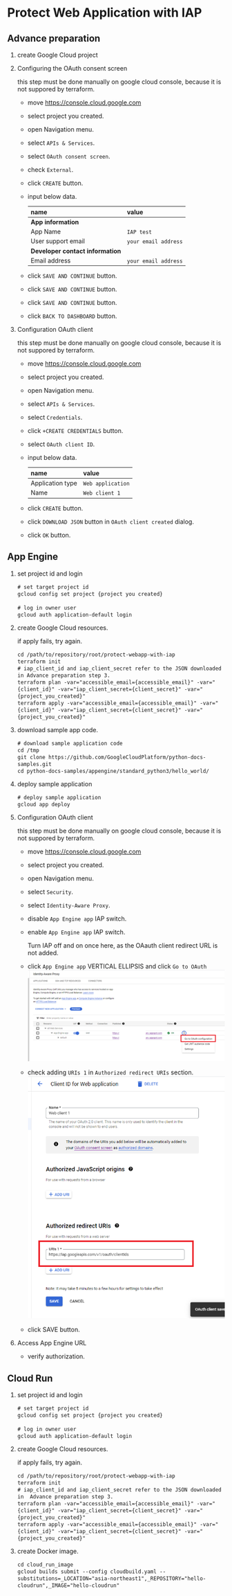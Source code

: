 # Protect Web Application with IAP

## Advance preparation

1. create Google Cloud project

2. Configuring the OAuth consent screen  

    this step must be done manually on google cloud console,
    because it is not suppored by terraform. 

    * move https://console.cloud.google.com
    * select project you created.
    * open Navigation menu. 
    * select `APIs & Services`.
    * select `OAuth consent screen`.
    * check `External`.
    * click `CREATE` button.
    * input below data.
   
      |name    |value     |
      |:-------|:---------|
      |**App information**||
      |App Name|`IAP test`|
      |User support email| `your email address` |
      |**Developer contact information**||
      |Email address|`your email address`|
    
    * click `SAVE AND CONTINUE` button.
    * click `SAVE AND CONTINUE` button.
    * click `SAVE AND CONTINUE` button.
    * click `BACK TO DASHBOARD` button.

3. Configuration OAuth client

    this step must be done manually on google cloud console,
    because it is not suppored by terraform. 

    * move https://console.cloud.google.com
    * select project you created.
    * open Navigation menu. 
    * select `APIs & Services`.
    * select `Credentials`.
    * click `+CREATE CREDENTIALS` button.
    * select `OAuth client ID`.
    * input below data.
   
      |name    |value     |
      |:-------|:---------|
      |Application type|`Web application`|
      |Name| `Web client 1` |

    * click `CREATE` button.
    * click `DOWNLOAD JSON` button in `OAuth client created` dialog.
    * click `OK` button.

## App Engine

1. set project id and login

    ```
    # set target project id
    gcloud config set project {project you created}

    # log in owner user
    gcloud auth application-default login
    ```

2. create Google Cloud resources.

    if apply fails, try again.

    ```
    cd /path/to/repository/root/protect-webapp-with-iap
    terraform init
    # iap_client_id and iap_client_secret refer to the JSON downloaded in Advance preparation step 3. 
    terraform plan -var="accessible_email={accessible_email}" -var="{client_id}" -var="iap_client_secret={client_secret}" -var="{project_you_created}"
    terraform apply -var="accessible_email={accessible_email}" -var="{client_id}" -var="iap_client_secret={client_secret}" -var="{project_you_created}"
    ```

3. download sample app code.

    ```
    # download sample application code
    cd /tmp
    git clone https://github.com/GoogleCloudPlatform/python-docs-samples.git
    cd python-docs-samples/appengine/standard_python3/hello_world/
    ```


4. deploy sample application

    ```
    # deploy sample application
    gcloud app deploy
    ```

5. Configuration OAuth client

    this step must be done manually on google cloud console,
    because it is not suppored by terraform. 

    * move https://console.cloud.google.com
    * select project you created.
    * open Navigation menu. 
    * select `Security`.
    * select `Identity-Aware Proxy`.
    * disable `App Engine app` IAP switch.
    * enable `App Engine app` IAP switch.

      Turn IAP off and on once here, as the OAauth client redirect URL is not added. 

    * click `App Engine app` VERTICAL ELLIPSIS and click `Go to OAuth`
    ![IAP_settings](IAP_settings.png)
    * check adding `URIs 1` in `Authorized redirect URIs` section.
    ![OAuth_Client_settings](OAuth_Client_settings.png)
    * click SAVE button.

6. Access App Engine URL

    * verify authorization.


## Cloud Run

1. set project id and login

    ```
    # set target project id
    gcloud config set project {project you created}

    # log in owner user
    gcloud auth application-default login
    ```

2. create Google Cloud resources.

    if apply fails, try again.

    ```
    cd /path/to/repository/root/protect-webapp-with-iap
    terraform init
    # iap_client_id and iap_client_secret refer to the JSON downloaded in  Advance preparation step 3. 
    terraform plan -var="accessible_email={accessible_email}" -var="{client_id}" -var="iap_client_secret={client_secret}" -var="{project_you_created}"
    terraform apply -var="accessible_email={accessible_email}" -var="{client_id}" -var="iap_client_secret={client_secret}" -var="{project_you_created}"
    ```

3. create Docker image.

    ```
    cd cloud_run_image
    gcloud builds submit --config cloudbuild.yaml --substitutions=_LOCATION="asia-northeast1",_REPOSITORY="hello-cloudrun",_IMAGE="hello-cloudrun"
    ```

